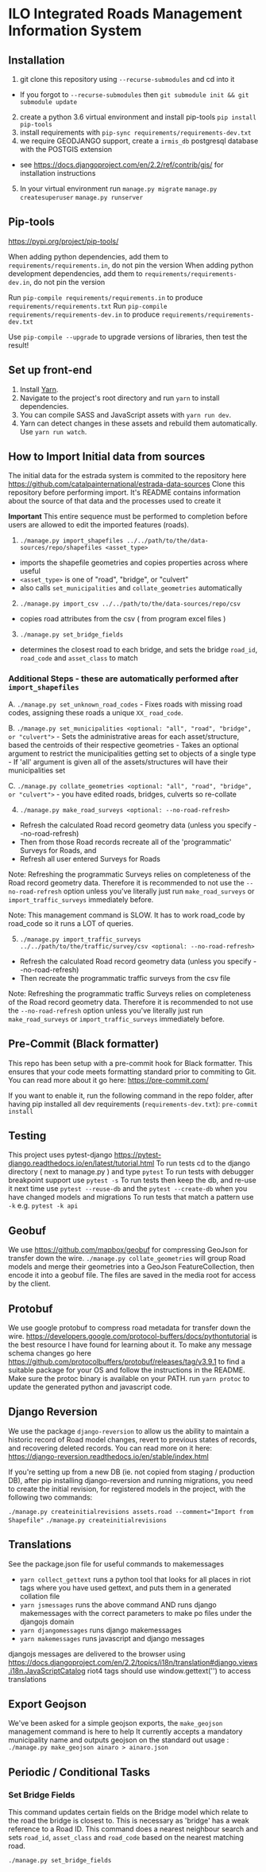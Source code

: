 # ILO Integrated Roads Management Information System

## Installation

1. git clone this repository using `--recurse-submodules` and cd into it
  - If you forgot to `--recurse-submodules` then `git submodule init && git submodule update`
2. create a python 3.6 virtual environment and install pip-tools `pip install pip-tools`
3. install requirements with `pip-sync requirements/requirements-dev.txt`
4. we require GEODJANGO support, create a `irmis_db` postgresql database with the POSTGIS extension
  - see https://docs.djangoproject.com/en/2.2/ref/contrib/gis/ for installation instructions
5. In your virtual environment run `manage.py migrate` `manage.py createsuperuser` `manage.py runserver`

## Pip-tools

https://pypi.org/project/pip-tools/

When adding python dependencies, add them to `requirements/requirements.in`, do not pin the version
When adding python development dependencies, add them to `requirements/requirements-dev.in`, do not pin the version

Run `pip-compile requirements/requirements.in` to produce `requirements/requirements.txt`
Run `pip-compile requirements/requirements-dev.in` to produce `requirements/requirements-dev.txt`

Use `pip-compile --upgrade` to upgrade versions of libraries, then test the result!

## Set up front-end

1. Install [Yarn](https://yarnpkg.com/en/docs/install).
2. Navigate to the project's root directory and run `yarn` to install dependencies.
3. You can compile SASS and JavaScript assets with `yarn run dev`.
4. Yarn can detect changes in these assets and rebuild them automatically. Use `yarn run watch`.

## How to Import Initial data from sources

The initial data for the estrada system  is commited to the repository here https://github.com/catalpainternational/estrada-data-sources
Clone this repository before performing import. It's README contains information about the source of that data and the processes used to create it

**Important**
This entire sequence must be performed to completion before users are allowed to edit the imported features (roads).

1. `./manage.py import_shapefiles ../../path/to/the/data-sources/repo/shapefiles <asset_type>`
  - imports the shapefile geometries and copies properties across where useful
  - `<asset_type>` is one of "road", "bridge", or "culvert"
  - also calls `set_municipalities` and `collate_geometries` automatically

2. `./manage.py import_csv ../../path/to/the/data-sources/repo/csv`
  - copies road attributes from the csv ( from program excel files )

3. `./manage.py set_bridge_fields`
  - determines the closest road to each bridge, and sets the bridge `road_id`, `road_code` and `asset_class` to match

### Additional Steps - these are automatically performed after `import_shapefiles`
  A. `./manage.py set_unknown_road_codes`
    - Fixes roads with missing road codes, assigning these roads a unique `XX_` `road_code`.

  B. `./manage.py set_municipalities <optional: "all", "road", "bridge", or "culvert">`
    - Sets the administrative areas for each asset/structure, based the centroids of their respective geometries
    - Takes an optional argument to restrict the municipalities getting set to objects of a single type
    - If 'all' argument is given all of the assets/structures will have their municipalities set

  C. `./manage.py collate_geometries <optional: "all", "road", "bridge", or "culvert">`
    - you have edited roads, bridges, culverts so re-collate

4. `./manage.py make_road_surveys <optional: --no-road-refresh>` 
  - Refresh the calculated Road record geometry data (unless you specify --no-road-refresh)
  - Then from those Road records recreate all of the 'programmatic' Surveys for Roads, and
  - Refresh all user entered Surveys for Roads
  
  Note: Refreshing the programmatic Surveys relies on completeness of the Road record geometry data.  Therefore it is recommended to not use the `--no-road-refresh` option unless you've literally just run `make_road_surveys` or `import_traffic_surveys` immediately before.

  Note: This management command is SLOW.  It has to work road_code by road_code so it runs a LOT of queries.

5. `./manage.py import_traffic_surveys ../../path/to/the/traffic/survey/csv <optional: --no-road-refresh>` 
  - Refresh the calculated Road record geometry data (unless you specify --no-road-refresh)
  - Then recreate the programmatic traffic surveys from the csv file
  
  Note: Refreshing the programmatic traffic Surveys relies on completeness of the Road record geometry data.  Therefore it is recommended to not use the `--no-road-refresh` option unless you've literally just run `make_road_surveys` or `import_traffic_surveys` immediately before.

## Pre-Commit (Black formatter)

This repo has been setup with a pre-commit hook for Black formatter. This ensures that your code meets formatting standard prior to commiting to Git. You can read more about it go here: https://pre-commit.com/

If you want to enable it, run the following command in the repo folder, after having pip installed all dev requirements (`requirements-dev.txt`): `pre-commit install`

## Testing

This project uses pytest-django https://pytest-django.readthedocs.io/en/latest/tutorial.html
To run tests cd to the django directory ( next to manage.py ) and type `pytest`
To run tests with debugger breakpoint support use `pytest -s`
To run tests then keep the db, and re-use it next time use `pytest --reuse-db` and the `pytest --create-db` when you have changed models and migrations
To run tests that match a pattern use `-k` e.g. `pytest -k api`

## Geobuf

We use https://github.com/mapbox/geobuf for compressing GeoJson for transfer down the wire.
`./manage.py collate_geometries` will group Road models and merge their geometries into a GeoJson FeatureCollection, then encode it into a geobuf file.
The files are saved in the media root for access by the client.

## Protobuf

We use google protobuf to compress road metadata for transfer down the wire.
https://developers.google.com/protocol-buffers/docs/pythontutorial is the best resource I have found for learning about it.
To make any message schema changes go here https://github.com/protocolbuffers/protobuf/releases/tag/v3.9.1 to find a suitable package for your OS and follow the instructions in the README. Make sure the protoc binary is available on your PATH.
run `yarn protoc` to update the generated python and javascript code.


## Django Reversion

We use the package `django-reversion` to allow us the ability to maintain a historic record of Road model changes, revert to previous states of records, and recovering deleted records.
You can read more on it here: https://django-reversion.readthedocs.io/en/stable/index.html

If you're setting up from a new DB (ie. not copied from staging / production DB), after pip installing django-reversion and running migrations, you need to create the initial revision, for registered models in the project, with the following two commands:

`./manage.py createinitialrevisions assets.road --comment="Import from Shapefile"`
`./manage.py createinitialrevisions`

## Translations

See the package.json file for useful commands to makemessages
- `yarn collect_gettext` runs a python tool that looks for all places in riot tags where you have used gettext, and puts them in a generated collation file
- `yarn jsmessages` runs the above command AND runs django makemessages with the correct parameters to make po files under the djangojs domain
- `yarn djangomessages` runs django makemessages
- `yarn makemessages` runs javascript and django messages

djangojs messages are delivered to the browser using https://docs.djangoproject.com/en/2.2/topics/i18n/translation#django.views.i18n.JavaScriptCatalog
riot4 tags should use window.gettext('') to access translations

## Export Geojson

We've been asked for a simple geojson exports, the `make_geojson` management command is here to help
It currently accepts a mandatory municipality name and outputs geojson on the standard out
usage : `./manage.py make_geojson ainaro > ainaro.json`

## Periodic / Conditional Tasks

### Set Bridge Fields

This command updates certain fields on the Bridge model which relate to the road the bridge is closest to. This is necessary as 'bridge' has a weak reference to a Road ID. This command does a nearest neighbour search and sets `road_id`, `asset_class` and `road_code` based on the nearest matching road.
```
./manage.py set_bridge_fields
```
